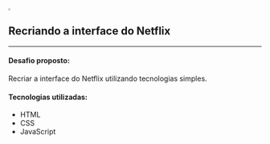 <img src="D:\PROJETOS\DIO\Recriando_Netflix\img\ico.png" style="zoom:25%;" />

## Recriando a interface do Netflix

<hr>

#### Desafio proposto:

Recriar a interface do Netflix utilizando tecnologias simples.



#### Tecnologias utilizadas:

- HTML
- CSS
- JavaScript

  

